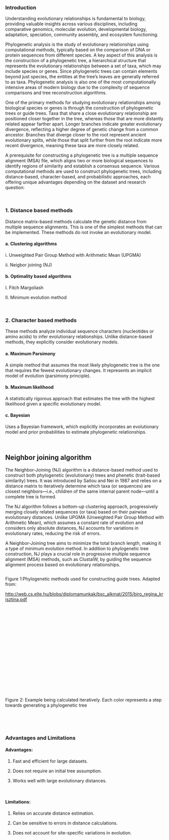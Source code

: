 ### Introduction
Understanding evolutionary relationships is fundamental to biology, providing valuable insights across various disciplines, including comparative genomics, molecular evolution, developmental biology, adaptation, speciation, community assembly, and ecosystem functioning.

Phylogenetic analysis is the study of evolutionary relationships using computational methods, typically based on the comparison of DNA or protein sequences from different species. A key aspect of this analysis is the construction of a phylogenetic tree, a hierarchical structure that represents the evolutionary relationships between a set of taxa, which may include species or genes. Since phylogenetic trees can contain elements beyond just species, the entities at the tree’s leaves are generally referred to as taxa. Phylogenetic analysis is also one of the most computationally intensive areas of modern biology due to the complexity of sequence comparisons and tree reconstruction algorithms.

One of the primary methods for studying evolutionary relationships among biological species or genes is through the construction of phylogenetic trees or guide trees. Taxa that share a close evolutionary relationship are positioned closer together in the tree, whereas those that are more distantly related appear farther apart. Longer branches indicate greater evolutionary divergence, reflecting a higher degree of genetic change from a common ancestor. Branches that diverge closer to the root represent ancient evolutionary splits, while those that split further from the root indicate more recent divergence, meaning these taxa are more closely related.

A prerequisite for constructing a phylogenetic tree is a multiple sequence alignment (MSA) file, which aligns two or more biological sequences to identify regions of similarity and establish a consensus sequence. Various computational methods are used to construct phylogenetic trees, including distance-based, character-based, and probabilistic approaches, each offering unique advantages depending on the dataset and research question:

&nbsp;

### 1. Distance based methods
Distance matrix-based methods calculate the genetic distance from multiple sequence alignments. This is one of the simplest methods that can be implemented. These methods do not invoke an evolutionary model.
#### a. Clustering algorithms
i.	Unweighted Pair Group Method with Arithmetic Mean (UPGMA)

ii.	Neigbor joining (NJ)

#### b. Optimality based algorithms

I.	Fitch Margoliash

II.	Minimum evolution method


&nbsp;

	
### 2. Character based methods

These methods analyze individual sequence characters (nucleotides or amino acids) to infer evolutionary relationships. Unlike distance-based methods, they explicitly consider evolutionary models.

#### a. Maximum Parsimony 
A simple method that assumes the most likely phylogenetic tree is the one that requires the fewest evolutionary changes. It represents an implicit model of evolution (parsimony principle).


#### b. Maximum likelihood
A statistically rigorous approach that estimates the tree with the highest likelihood given a specific evolutionary model.

#### c. Bayesian
Uses a Bayesian framework, which explicitly incorporates an evolutionary model and prior probabilities to estimate phylogenetic relationships.


&nbsp;


## Neighbor joining algorithm

The Neighbor-Joining (NJ) algorithm is a distance-based method used to construct both phylogenetic (evolutionary) trees and phenetic (trait-based similarity) trees. It was introduced by Saitou and Nei in 1987 and relies on a distance matrix to iteratively determine which taxa (or sequences) are closest neighbors—i.e., children of the same internal parent node—until a complete tree is formed.

The NJ algorithm follows a bottom-up clustering approach, progressively merging closely related sequences (or taxa) based on their pairwise evolutionary distances. Unlike UPGMA (Unweighted Pair Group Method with Arithmetic Mean), which assumes a constant rate of evolution and considers only absolute distances, NJ accounts for variations in evolutionary rates, reducing the risk of errors.

A Neighbor-Joining tree aims to minimize the total branch length, making it a type of minimum evolution method. In addition to phylogenetic tree construction, NJ plays a crucial role in progressive multiple sequence alignment (MSA) methods, such as ClustalW, by guiding the sequence alignment process based on evolutionary relationships.



<img src="images/1.png" title="" />

Figure 1:Phylogenetic methods used for constructing guide trees. Adapted from: 

http://web.cs.elte.hu/blobs/diplomamunkak/bsc_alkmat/2015/biro_regina_krisztina.pdf




&nbsp;


<img src="images/2.png" title="" />


&nbsp;

<img src="images/3a.png" title="" />
&nbsp;


<img src="images/3b.png" title="" />

&nbsp;

<img src="images/4.png" title="" />

&nbsp;

<img src="images/5.png" title="" />

&nbsp;

<img src="images/6.png" title="" />

&nbsp;

<img src="images/7.png" title="" />

Figure 2: Example being calculated iteratively. Each color represents a step towards generating a phylogenetic tree

&nbsp;


&nbsp;


### Advantages and Limitations
#### Advantages:
1. Fast and efficient for large datasets.

2. Does not require an initial tree assumption.

3. Works well with large evolutionary distances.

&nbsp;


#### Limitations:
1. Relies on accurate distance estimation.

2. Can be sensitive to errors in distance calculations.

3. Does not account for site-specific variations in evolution.

